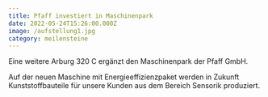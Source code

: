 ```yaml
---
title: Pfaff investiert in Maschinenpark
date: 2022-05-24T15:26:00.000Z
image: /aufstellung1.jpg
category: meilensteine
---
```

Eine weitere Arburg 320 C ergänzt den Maschinenpark der Pfaff GmbH.

Auf der neuen Maschine mit Energieeffizienzpaket werden in Zukunft Kunststoffbauteile für unsere Kunden aus dem Bereich Sensorik produziert.
